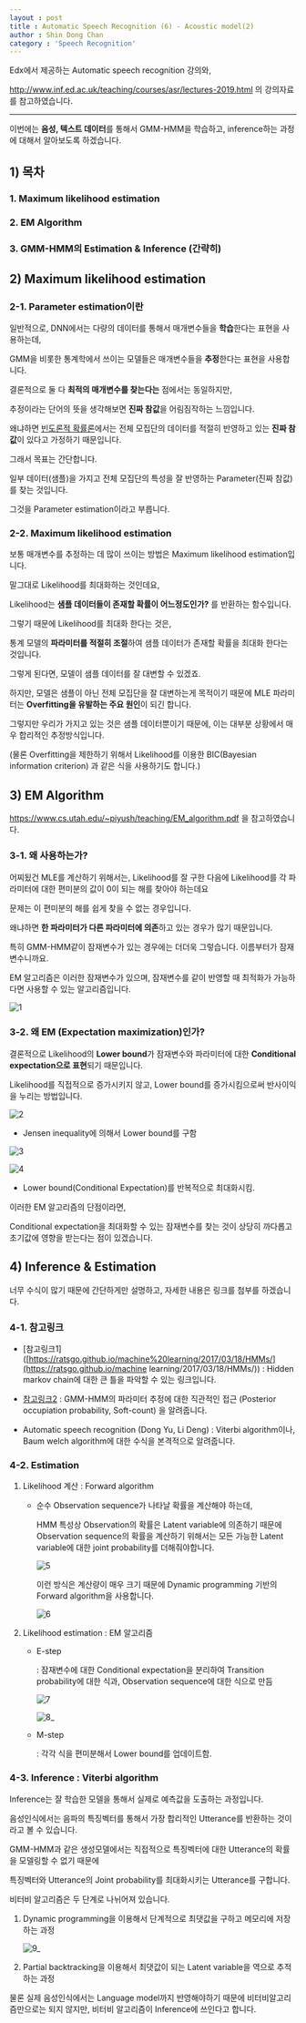 ```yaml
---
layout : post
title : Automatic Speech Recognition (6) - Acoustic model(2)
author : Shin Dong Chan
category : 'Speech Recognition'
---
```


Edx에서 제공하는 Automatic speech recognition 강의와, 

http://www.inf.ed.ac.uk/teaching/courses/asr/lectures-2019.html 의 강의자료를 참고하였습니다.

------

이번에는 **음성, 텍스트 데이터**를 통해서 GMM-HMM을 학습하고, inference하는 과정에 대해서 알아보도록 하겠습니다.

## 1) 목차

### 1. Maximum likelihood estimation

### 2. EM Algorithm

### 3. GMM-HMM의 Estimation & Inference (간략히)



## 2) Maximum likelihood estimation

### 2-1. Parameter estimation이란

일반적으로, DNN에서는 다량의 데이터를 통해서 매개변수들을 **학습**한다는 표현을 사용하는데,

GMM을 비롯한 통계학에서 쓰이는 모델들은 매개변수들을 **추정**한다는 표현을 사용합니다.

결론적으로 둘 다 **최적의 매개변수를 찾는다는** 점에서는 동일하지만,

추정이라는 단어의 뜻을 생각해보면 **진짜 참값**을 어림짐작하는 느낌입니다.

왜냐하면 [빈도론적 확률론](https://en.wikipedia.org/wiki/Frequentist_probability)에서는 전체 모집단의 데이터를 적절히 반영하고 있는 **진짜 참값**이 있다고 가정하기 때문입니다.

그래서 목표는 간단합니다.

일부 데이터(샘플)을 가지고 전체 모집단의 특성을 잘 반영하는 Parameter(진짜 참값)를 찾는 것입니다.

그것을 Parameter estimation이라고 부릅니다.

### 2-2. Maximum likelihood estimation

보통 매개변수를 추정하는 데 많이 쓰이는 방법은 Maximum likelihood estimation입니다.

말그대로 Likelihood를 최대화하는 것인데요,

Likelihood는 **샘플 데이터들이 존재할 확률이 어느정도인가?** 를 반환하는 함수입니다.

그렇기 때문에 Likelihood를 최대화 한다는 것은,

통계 모델의 **파라미터를 적절히 조절**하여 샘플 데이터가 존재할 확률을 최대화 한다는 것입니다.

그렇게 된다면, 모델이 샘플 데이터를 잘 대변할 수 있겠죠.

하지만, 모델은 샘플이 아닌 전체 모집단을 잘 대변하는게 목적이기 때문에 MLE 파라미터는 **Overfitting을 유발하는 주요 원인**이 되긴 합니다.

그렇지만 우리가 가지고 있는 것은 샘플 데이터뿐이기 때문에, 이는 대부분 상황에서 매우 합리적인 추정방식입니다.

(물론 Overfitting을 제한하기 위해서 Likelihood를 이용한 BIC(Bayesian information criterion) 과 같은 식을 사용하기도 합니다.)



## 3) EM Algorithm

https://www.cs.utah.edu/~piyush/teaching/EM_algorithm.pdf 을 참고하였습니다.

### 3-1. 왜 사용하는가?

어찌됬건 MLE를 계산하기 위해서는, Likelihood를 잘 구한 다음에 Likelihood를 각 파라미터에 대한 편미분의 값이 0이 되는 해를 찾아야 하는데요

문제는 이 편미분의 해를 쉽게 찾을 수 없는 경우입니다.

왜냐하면 **한 파라미터가 다른 파라미터에 의존**하고 있는 경우가 많기 때문입니다.

특히 GMM-HMM같이 잠재변수가 있는 경우에는 더더욱 그렇습니다. 이름부터가 잠재변수니까요.

EM 알고리즘은 이러한 잠재변수가 있으며, 잠재변수를 같이 반영할 때 최적화가 가능하다면 사용할 수 있는 알고리즘입니다.

![1](https://user-images.githubusercontent.com/37765338/64065319-2363d400-cc47-11e9-9fbf-3f923b9c0b9d.png)

### 3-2. 왜 EM (Expectation maximization)인가?

결론적으로 Likelihood의 **Lower bound**가 잠재변수와 파라미터에 대한 **Conditional expectation으로 표현**되기 때문입니다.

Likelihood를 직접적으로 증가시키지 않고, Lower bound를 증가시킴으로써 반사이익을 누리는 방법입니다.

![2](https://user-images.githubusercontent.com/37765338/64065320-23fc6a80-cc47-11e9-8ca9-aafbad937459.png)

- Jensen inequality에 의해서 Lower bound를 구함

![3](https://user-images.githubusercontent.com/37765338/64065321-23fc6a80-cc47-11e9-8e16-e8bae66c21d5.png)

![4](https://user-images.githubusercontent.com/37765338/64065322-23fc6a80-cc47-11e9-80d0-8dfd2f8aea45.png)

- Lower bound(Conditional Expectation)를 반복적으로 최대화시킴.

이러한 EM 알고리즘의 단점이라면, 

Conditional expectation을 최대화할 수 있는 잠재변수를 찾는 것이 상당히 까다롭고 초기값에 영향을 받는다는 점이 있겠습니다.



## 4) Inference & Estimation

너무 수식이 많기 때문에 간단하게만 설명하고, 자세한 내용은 링크를 첨부를 하겠습니다. 

### 4-1. 참고링크

- [참고링크1]([https://ratsgo.github.io/machine%20learning/2017/03/18/HMMs/](https://ratsgo.github.io/machine learning/2017/03/18/HMMs/)) : Hidden markov chain에 대한 큰 틀을 파악할 수 있는 링크입니다.

- [참고링크2](http://www.inf.ed.ac.uk/teaching/courses/asr/2018-19/asr03-hmmgmm-handout.pdf) : GMM-HMM의 파라미터 추정에 대한 직관적인 접근 (Posterior occupiation probability, Soft-count) 을 알려줍니다.
- Automatic speech recognition (Dong Yu, Li Deng) : Viterbi algorithm이나, Baum welch algorithm에 대한 수식을 본격적으로 알려줍니다.

### 4-2. Estimation

1. Likelihood 계산 : Forward algorithm

   - 순수 Observation sequence가 나타날 확률을 계산해야 하는데, 

     HMM 특성상 Observation의 확률은 Latent variable에 의존하기 때문에 Observation sequence의 확률을 계산하기 위해서는 모든 가능한 Latent variable에 대한 joint probability를 더해줘야합니다.

     ![5](https://user-images.githubusercontent.com/37765338/64065316-2068e380-cc47-11e9-8cf8-f99848f1727c.png)

     이런 방식은 계산량이 매우 크기 때문에 Dynamic programming 기반의 Forward algorithm을 사용합니다.

     ![6](https://user-images.githubusercontent.com/37765338/64065317-2068e380-cc47-11e9-83a2-82d91dcde3c3.png)

2. Likelihood estimation : EM 알고리즘

   - E-step 

     : 잠재변수에 대한 Conditional expectation을 분리하여 Transition probability에 대한 식과, Observation sequence에 대한 식으로 만듬

     ![7](https://user-images.githubusercontent.com/37765338/64065318-2068e380-cc47-11e9-8aa0-5041b1960b57.png)

     ![8_](https://user-images.githubusercontent.com/37765338/64065314-1fd04d00-cc47-11e9-8854-582ff08a9f53.png)

   - M-step

     : 각각 식을 편미분해서 Lower bound를 업데이트함.

### 4-3.  Inference : Viterbi algorithm

Inference는 잘 학습한 모델을 통해서 실제로 예측값을 도출하는 과정입니다.

음성인식에서는 음파의 특징벡터를 통해서 가장 합리적인 Utterance를 반환하는 것이라고 볼 수 있습니다.

GMM-HMM과 같은 생성모델에서는 직접적으로 특징벡터에 대한 Utterance의 확률을 모델링할 수 없기 때문에

특징벡터와 Utterance의 Joint probability를 최대화시키는 Utterance를 구합니다.

비터비 알고리즘은 두 단계로 나뉘어져 있습니다.

1. Dynamic programming을 이용해서 단계적으로 최댓값을 구하고 메모리에 저장하는 과정

   ![9_](https://user-images.githubusercontent.com/37765338/64065315-1fd04d00-cc47-11e9-8495-abfaedc4a57a.png)

2. Partial backtracking을 이용해서 최댓값이 되는 Latent variable을 역으로 추적하는 과정

물론 실제 음성인식에서는 Language model까지 반영해야하기 때문에 비터비알고리즘만으로는 되지 않지만, 비터비 알고리즘이 Inference에 쓰인다고 합니다.




